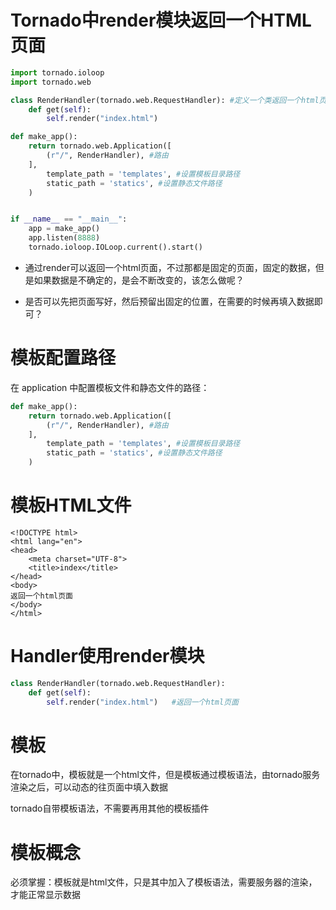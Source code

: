 # Tornado中render模块返回一个HTML页面
```python
import tornado.ioloop
import tornado.web

class RenderHandler(tornado.web.RequestHandler): #定义一个类返回一个html页面
    def get(self):
        self.render("index.html")

def make_app():
    return tornado.web.Application([
        (r"/", RenderHandler), #路由
    ],
        template_path = 'templates', #设置模板目录路径
        static_path = 'statics', #设置静态文件路径
    )


if __name__ == "__main__":
    app = make_app()
    app.listen(8888)
    tornado.ioloop.IOLoop.current().start()
```


- 通过render可以返回一个html页面，不过那都是固定的页面，固定的数据，但是如果数据是不确定的，是会不断改变的，该怎么做呢？

- 是否可以先把页面写好，然后预留出固定的位置，在需要的时候再填入数据即可？

# 模板配置路径
在 application 中配置模板文件和静态文件的路径：
```python
def make_app():
    return tornado.web.Application([
        (r"/", RenderHandler), #路由
    ],
        template_path = 'templates', #设置模板目录路径
        static_path = 'statics', #设置静态文件路径
    )

```

# 模板HTML文件
```
<!DOCTYPE html>
<html lang="en">
<head>
    <meta charset="UTF-8">
    <title>index</title>
</head>
<body>
返回一个html页面
</body>
</html>
```
# Handler使用render模块
```python
class RenderHandler(tornado.web.RequestHandler):
    def get(self): 
        self.render("index.html")   #返回一个html页面
```

# 模板
在tornado中，模板就是一个html文件，但是模板通过模板语法，由tornado服务渲染之后，可以动态的往页面中填入数据

tornado自带模板语法，不需要再用其他的模板插件

# 模板概念

必须掌握：模板就是html文件，只是其中加入了模板语法，需要服务器的渲染，才能正常显示数据
